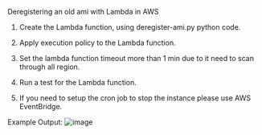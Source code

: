 Deregistering an old ami with Lambda in AWS

1. Create the Lambda function, using deregister-ami.py python code.

2. Apply execution policy to the Lambda function. 

3. Set the lambda function timeout more than 1 min due to it need to scan through all region.

4. Run a test for the Lambda function.

5. If you need to setup the cron job to stop the instance please use AWS EventBridge.

Example Output:
![image](https://user-images.githubusercontent.com/66815986/136634949-e2577b5b-7b9c-4daa-8684-e21f0a7752d6.png)

